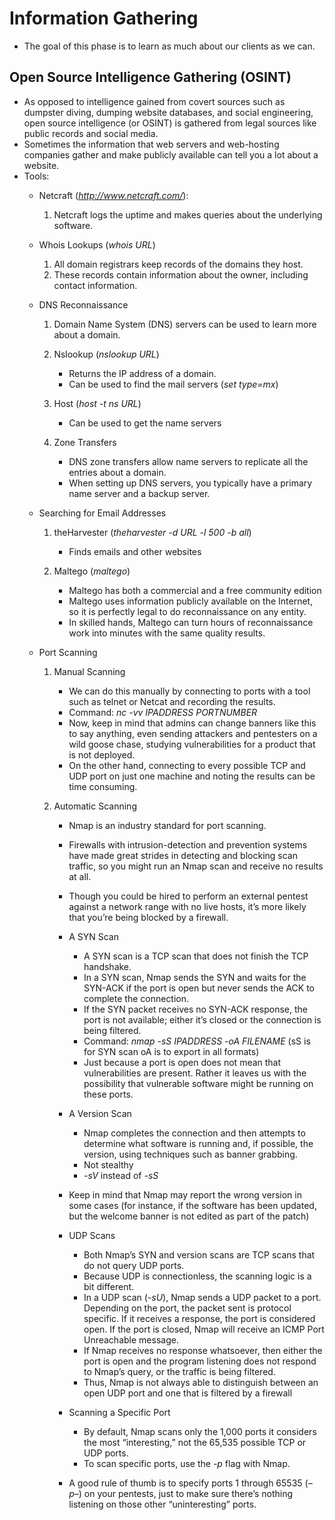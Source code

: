 # Information Gathering
* The goal of this phase is to learn as much about our clients as we can.

## Open Source Intelligence Gathering (OSINT)
* As opposed to intelligence gained from covert sources such as dumpster diving, dumping website databases, and social engineering, open source intelligence (or OSINT) is gathered from legal sources like public records and social media.
* Sometimes the information that web servers and web-hosting companies gather and make publicly available can tell you a lot about a website.
* Tools:
  - Netcraft (*http://www.netcraft.com/*):
    1. Netcraft logs the uptime and makes queries about the underlying software.
  
  - Whois Lookups (*whois URL*)
    1. All domain registrars keep records of the domains they host.
    2. These records contain information about the owner, including contact information.

  - DNS Reconnaissance
    1.  Domain Name System (DNS) servers can be used to learn more about a domain.

    2. Nslookup (*nslookup URL*)
       - Returns the IP address of a domain.
       - Can be used to find the mail servers (*set type=mx*)

    3. Host (*host -t ns URL*)
       - Can be used to get the name servers

    4. Zone Transfers
       - DNS zone transfers allow name servers to replicate all the entries about a domain.
       - When setting up DNS servers, you typically have a primary name server and a backup server.

  - Searching for Email Addresses
    1. theHarvester (*theharvester -d URL -l 500 -b all*)
       - Finds emails and other websites

    2. Maltego (*maltego*)
       - Maltego has both a commercial and a free community edition
       - Maltego uses information publicly available on the Internet, so it is perfectly legal to do reconnaissance on any entity.
       - In skilled hands, Maltego can turn hours of reconnaissance work into minutes with the same quality results.

  - Port Scanning
    1. Manual Scanning
       - We can do this manually by connecting to ports with a tool such as telnet or Netcat and recording the results.
       - Command: *nc -vv IPADDRESS PORTNUMBER*
       - Now, keep in mind that admins can change banners like this to say anything, even sending attackers and pentesters on a wild goose chase, studying vulnerabilities for a product that is not deployed.
       - On the other hand, connecting to every possible TCP and UDP port on just one machine and noting the results can be time consuming.

    2. Automatic Scanning
       - Nmap is an industry standard for port scanning.
       - Firewalls with intrusion-detection and prevention systems have made great strides in detecting and blocking scan traffic, so you might run an Nmap scan and receive no results at all.
       - Though you could be hired to perform an external pentest against a network range with no live hosts, it’s more likely that you’re being blocked by a firewall.

       - A SYN Scan
         * A SYN scan is a TCP scan that does not finish the TCP handshake.
         * In a SYN scan, Nmap sends the SYN and waits for the SYN-ACK if the port is open but never sends the ACK to complete the connection.
         * If the SYN packet receives no SYN-ACK response, the port is not available; either it’s closed or the connection is being filtered.
         * Command: *nmap -sS IPADDRESS -oA FILENAME* (sS is for SYN scan oA is to export in all formats)
         * Just because a port is open does not mean that vulnerabilities are present. Rather it leaves us with the possibility that vulnerable software might be running on these ports.

       - A Version Scan
         * Nmap completes the connection and then attempts to determine what software is running and, if possible, the version, using techniques such as banner grabbing.
         * Not stealthy
         * *-sV* instead of *-sS*

       - Keep in mind that Nmap may report the wrong version in some cases (for instance, if the software has been updated, but the welcome banner is not edited as part of the patch)

       - UDP Scans
         * Both Nmap’s SYN and version scans are TCP scans that do not query UDP ports.
         * Because UDP is connectionless, the scanning logic is a bit different.
         * In a UDP scan (*-sU*), Nmap sends a UDP packet to a port. Depending on the port, the packet sent is protocol specific. If it receives a response, the port is considered open. If the port is closed, Nmap will receive an ICMP Port Unreachable message.
         * If Nmap receives no response whatsoever, then either the port is open and the program listening does not respond to Nmap’s query, or the traffic is being filtered.
         * Thus, Nmap is not always able to distinguish between an open UDP port and one that is filtered by a firewall

        - Scanning a Specific Port
          * By default, Nmap scans only the 1,000 ports it considers the most “interesting,” not the 65,535 possible TCP or UDP ports.
          * To scan specific ports, use the *-p* flag with Nmap.
         
        - A good rule of thumb is to specify ports 1 through 65535 (*–p–*) on your pentests, just to make sure there’s nothing listening on those other “uninteresting” ports.
